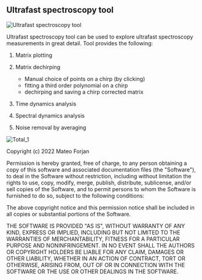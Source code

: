 ## Ultrafast spectroscopy tool

![Ultrafast spectroscopy tool](https://user-images.githubusercontent.com/92934177/236426243-8df48254-adc1-4407-bc1f-5b9dac59323e.png)

Ultrafast spectroscopy tool can be used to explore ultrafast spectroscopy measurements in great detail. Tool provides the following:

1) Matrix plotting

2) Matrix dechirping
   - Manual choice of points on a chirp (by clicking)
   - fitting a third order polynomial on a chirp
   - dechirping and saving a chirp corrected matrix

3) Time dynamics analysis

4) Spectral dynamics analysis

5) Noise removal by averaging



![Total_1](https://user-images.githubusercontent.com/92934177/236311388-8cb3abc9-eed6-4e98-939f-dc79b8da0a56.png)


Copyright (c) 2022 Mateo Forjan

Permission is hereby granted, free of charge, to any person obtaining a copy
of this software and associated documentation files (the "Software"), to deal
in the Software without restriction, including without limitation the rights
to use, copy, modify, merge, publish, distribute, sublicense, and/or sell
copies of the Software, and to permit persons to whom the Software is
furnished to do so, subject to the following conditions:

The above copyright notice and this permission notice shall be included in all
copies or substantial portions of the Software.

THE SOFTWARE IS PROVIDED "AS IS", WITHOUT WARRANTY OF ANY KIND, EXPRESS OR
IMPLIED, INCLUDING BUT NOT LIMITED TO THE WARRANTIES OF MERCHANTABILITY,
FITNESS FOR A PARTICULAR PURPOSE AND NONINFRINGEMENT. IN NO EVENT SHALL THE
AUTHORS OR COPYRIGHT HOLDERS BE LIABLE FOR ANY CLAIM, DAMAGES OR OTHER
LIABILITY, WHETHER IN AN ACTION OF CONTRACT, TORT OR OTHERWISE, ARISING FROM,
OUT OF OR IN CONNECTION WITH THE SOFTWARE OR THE USE OR OTHER DEALINGS IN THE
SOFTWARE.


